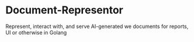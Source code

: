 # Document-Representor
Represent, interact with, and serve AI-generated we documents for reports, UI or otherwise in Golang
